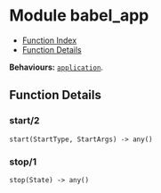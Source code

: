

# Module babel_app #
* [Function Index](#index)
* [Function Details](#functions)

__Behaviours:__ [`application`](application.md).

<a name="functions"></a>

## Function Details ##

<a name="start-2"></a>

### start/2 ###

`start(StartType, StartArgs) -> any()`

<a name="stop-1"></a>

### stop/1 ###

`stop(State) -> any()`

